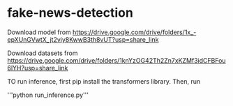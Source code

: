# fake-news-detection

Download model from https://drive.google.com/drive/folders/1x_-epXUnGVwtX_jt2viy8KwwB3th8vUT?usp=share_link

Download datasets from https://drive.google.com/drive/folders/1knYzOG42Th2Zn7xKZMf3idCFBFou6lYH?usp=share_link

TO run inference, first pip install the transformers library. Then, run

'''python run_inference.py'''
